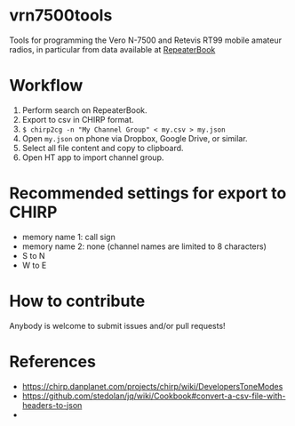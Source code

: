 # vrn7500tools

Tools for programming the Vero N-7500 and Retevis RT99 mobile amateur radios, in particular from data available at [RepeaterBook](https://repeaterbook.com/index.php/en-us/home)

# Workflow

1. Perform search on RepeaterBook.
1. Export to csv in CHIRP format.
1. `$ chirp2cg -n "My Channel Group" < my.csv > my.json`
1. Open `my.json` on phone via Dropbox, Google Drive, or similar.
1. Select all file content and copy to clipboard.
1. Open HT app to import channel group.

# Recommended settings for export to CHIRP

  - memory name 1: call sign
  - memory name 2: none (channel names are limited to 8 characters)
  - S to N
  - W to E

# How to contribute

Anybody is welcome to submit issues and/or pull requests!

# References

- https://chirp.danplanet.com/projects/chirp/wiki/DevelopersToneModes
- https://github.com/stedolan/jq/wiki/Cookbook#convert-a-csv-file-with-headers-to-json
- 